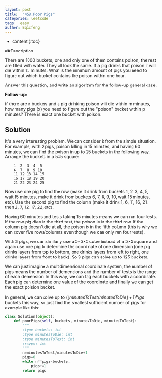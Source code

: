 ```yaml
---
layout: post
title:  "458.Poor Pigs"
categories: leetcode
tags:  easy
author: Eqicfeng
---
```


* content
{:toc}

##Description

There are 1000 buckets, one and only one of them contains poison, the rest are filled with water. They all look the same. If a pig drinks that poison it will die within 15 minutes. What is the minimum amount of pigs you need to figure out which bucket contains the poison within one hour.

Answer this question, and write an algorithm for the follow-up general case.

**Follow-up:**

If there are n buckets and a pig drinking poison will die within m minutes, how many pigs (x) you need to figure out the "poison" bucket within p minutes? There is exact one bucket with poison.


## Solution

It's a very interesting problem. We can consider it from the simple situation. For example, with 2 pigs, poison killing in 15 minutes, and having 60 minutes, we can find the poison in up to 25 buckets in the following way. Arrange the buckets in a 5×5 square:

        1  2  3  4  5
        6  7  8  9 10
        11 12 13 14 15
        16 17 18 19 20
        21 22 23 24 25

Now use one pig to find the row (make it drink from buckets 1, 2, 3, 4, 5, wait 15 minutes, make it drink from buckets 6, 7, 8, 9, 10, wait 15 minutes, etc). Use the second pig to find the column (make it drink 1, 6, 11, 16, 21, then 2, 7, 12, 17, 22, etc).

Having 60 minutes and tests taking 15 minutes means we can run four tests. If the row pig dies in the third test, the poison is in the third row. If the column pig doesn't die at all, the poison is in the fifth column (this is why we can cover five rows/columns even though we can only run four tests). 

With 3 pigs, we can similarly use a 5×5×5 cube instead of a 5×5 square and again use one pig to determine the coordinate of one dimension (one pig drinks layers from top to bottom, one drinks layers from left to right, one drinks layers from front to back). So 3 pigs can solve up to 125 buckets.

We can just imagine a multidimensional coordinate system, the number of pigs means the number of demensions and the number of tests is the range of each demension. In this way, we can tag each buckets with a coordinate. Each pig can determine one value of the coordinate and finally we can get the exact poision bucket.

In general, we can solve up to $(⌊minutesToTest / minutesToDie⌋ + 1)^pigs$ buckets this way, so just find the smallest sufficient number of pigs for example like this:

```python
class Solution(object):
    def poorPigs(self, buckets, minutesToDie, minutesToTest):
        """
        :type buckets: int
        :type minutesToDie: int
        :type minutesToTest: int
        :rtype: int
        """
        n=minutesToTest/minutesToDie+1
        pigs=0
        while n**pigs<buckets:
            pigs+=1
        return pigs
```
